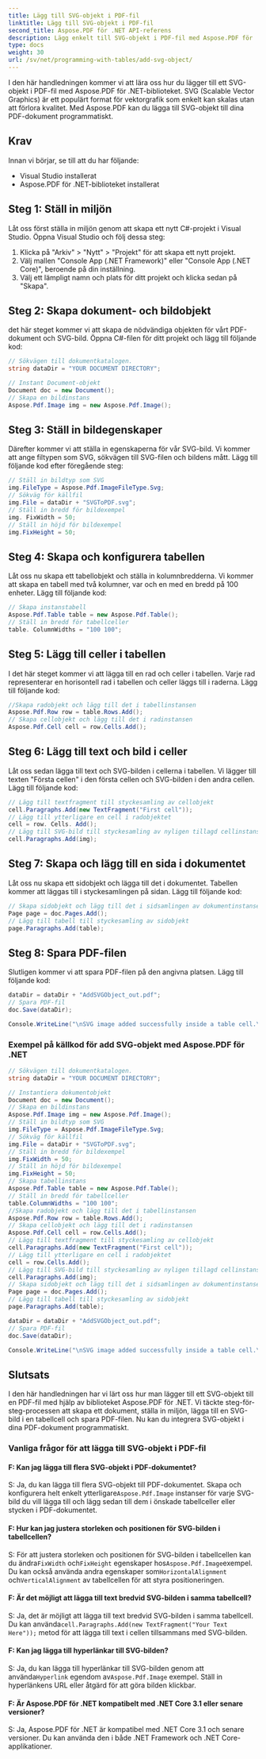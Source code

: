 ```yaml
---
title: Lägg till SVG-objekt i PDF-fil
linktitle: Lägg till SVG-objekt i PDF-fil
second_title: Aspose.PDF för .NET API-referens
description: Lägg enkelt till SVG-objekt i PDF-fil med Aspose.PDF för .NET.
type: docs
weight: 30
url: /sv/net/programming-with-tables/add-svg-object/
---
```

I den här handledningen kommer vi att lära oss hur du lägger till ett SVG-objekt i PDF-fil med Aspose.PDF för .NET-biblioteket. SVG (Scalable Vector Graphics) är ett populärt format för vektorgrafik som enkelt kan skalas utan att förlora kvalitet. Med Aspose.PDF kan du lägga till SVG-objekt till dina PDF-dokument programmatiskt.

## Krav

Innan vi börjar, se till att du har följande:

- Visual Studio installerat
- Aspose.PDF för .NET-biblioteket installerat

## Steg 1: Ställ in miljön

Låt oss först ställa in miljön genom att skapa ett nytt C#-projekt i Visual Studio. Öppna Visual Studio och följ dessa steg:

1. Klicka på "Arkiv" > "Nytt" > "Projekt" för att skapa ett nytt projekt.
2. Välj mallen "Console App (.NET Framework)" eller "Console App (.NET Core)", beroende på din inställning.
3. Välj ett lämpligt namn och plats för ditt projekt och klicka sedan på "Skapa".

## Steg 2: Skapa dokument- och bildobjekt

det här steget kommer vi att skapa de nödvändiga objekten för vårt PDF-dokument och SVG-bild. Öppna C#-filen för ditt projekt och lägg till följande kod:

```csharp
// Sökvägen till dokumentkatalogen.
string dataDir = "YOUR DOCUMENT DIRECTORY";

// Instant Document-objekt
Document doc = new Document();
// Skapa en bildinstans
Aspose.Pdf.Image img = new Aspose.Pdf.Image();
```

## Steg 3: Ställ in bildegenskaper

Därefter kommer vi att ställa in egenskaperna för vår SVG-bild. Vi kommer att ange filtypen som SVG, sökvägen till SVG-filen och bildens mått. Lägg till följande kod efter föregående steg:

```csharp
// Ställ in bildtyp som SVG
img.FileType = Aspose.Pdf.ImageFileType.Svg;
// Sökväg för källfil
img.File = dataDir + "SVGToPDF.svg";
// Ställ in bredd för bildexempel
img. FixWidth = 50;
// Ställ in höjd för bildexempel
img.FixHeight = 50;
```

## Steg 4: Skapa och konfigurera tabellen

Låt oss nu skapa ett tabellobjekt och ställa in kolumnbredderna. Vi kommer att skapa en tabell med två kolumner, var och en med en bredd på 100 enheter. Lägg till följande kod:

```csharp
// Skapa instanstabell
Aspose.Pdf.Table table = new Aspose.Pdf.Table();
// Ställ in bredd för tabellceller
table. ColumnWidths = "100 100";
```

## Steg 5: Lägg till celler i tabellen

I det här steget kommer vi att lägga till en rad och celler i tabellen. Varje rad representerar en horisontell rad i tabellen och celler läggs till i raderna. Lägg till följande kod:

```csharp
//Skapa radobjekt och lägg till det i tabellinstansen
Aspose.Pdf.Row row = table.Rows.Add();
// Skapa cellobjekt och lägg till det i radinstansen
Aspose.Pdf.Cell cell = row.Cells.Add();
```

## Steg 6: Lägg till text och bild i celler

Låt oss sedan lägga till text och SVG-bilden i cellerna i tabellen. Vi lägger till texten "Första cellen" i den första cellen och SVG-bilden i den andra cellen. Lägg till följande kod:

```csharp
// Lägg till textfragment till styckesamling av cellobjekt
cell.Paragraphs.Add(new TextFragment("First cell"));
// Lägg till ytterligare en cell i radobjektet
cell = row. Cells. Add();
// Lägg till SVG-bild till styckesamling av nyligen tillagd cellinstans
cell.Paragraphs.Add(img);
```

## Steg 7: Skapa och lägg till en sida i dokumentet

Låt oss nu skapa ett sidobjekt och lägga till det i dokumentet. Tabellen kommer att läggas till i styckesamlingen på sidan. Lägg till följande kod:

```csharp
// Skapa sidobjekt och lägg till det i sidsamlingen av dokumentinstansen
Page page = doc.Pages.Add();
// Lägg till tabell till styckesamling av sidobjekt
page.Paragraphs.Add(table);
```

## Steg 8: Spara PDF-filen

Slutligen kommer vi att spara PDF-filen på den angivna platsen. Lägg till följande kod:

```csharp
dataDir = dataDir + "AddSVGObject_out.pdf";
// Spara PDF-fil
doc.Save(dataDir);

Console.WriteLine("\nSVG image added successfully inside a table cell.\nFile saved at " + dataDir);
```

### Exempel på källkod för add SVG-objekt med Aspose.PDF för .NET

```csharp
// Sökvägen till dokumentkatalogen.
string dataDir = "YOUR DOCUMENT DIRECTORY";

// Instantiera dokumentobjekt
Document doc = new Document();
// Skapa en bildinstans
Aspose.Pdf.Image img = new Aspose.Pdf.Image();
// Ställ in bildtyp som SVG
img.FileType = Aspose.Pdf.ImageFileType.Svg;
// Sökväg för källfil
img.File = dataDir + "SVGToPDF.svg";
// Ställ in bredd för bildexempel
img.FixWidth = 50;
// Ställ in höjd för bildexempel
img.FixHeight = 50;
// Skapa tabellinstans
Aspose.Pdf.Table table = new Aspose.Pdf.Table();
// Ställ in bredd för tabellceller
table.ColumnWidths = "100 100";
//Skapa radobjekt och lägg till det i tabellinstansen
Aspose.Pdf.Row row = table.Rows.Add();
// Skapa cellobjekt och lägg till det i radinstansen
Aspose.Pdf.Cell cell = row.Cells.Add();
// Lägg till textfragment till styckesamling av cellobjekt
cell.Paragraphs.Add(new TextFragment("First cell"));
// Lägg till ytterligare en cell i radobjektet
cell = row.Cells.Add();
// Lägg till SVG-bild till styckesamling av nyligen tillagd cellinstans
cell.Paragraphs.Add(img);
// Skapa sidobjekt och lägg till det i sidsamlingen av dokumentinstansen
Page page = doc.Pages.Add();
// Lägg till tabell till styckesamling av sidobjekt
page.Paragraphs.Add(table);

dataDir = dataDir + "AddSVGObject_out.pdf";
// Spara PDF-fil
doc.Save(dataDir);

Console.WriteLine("\nSVG image added successfully inside a table cell.\nFile saved at " + dataDir);            
```

## Slutsats

I den här handledningen har vi lärt oss hur man lägger till ett SVG-objekt till en PDF-fil med hjälp av biblioteket Aspose.PDF för .NET. Vi täckte steg-för-steg-processen att skapa ett dokument, ställa in miljön, lägga till en SVG-bild i en tabellcell och spara PDF-filen. Nu kan du integrera SVG-objekt i dina PDF-dokument programmatiskt.

### Vanliga frågor för att lägga till SVG-objekt i PDF-fil

#### F: Kan jag lägga till flera SVG-objekt i PDF-dokumentet?

 S: Ja, du kan lägga till flera SVG-objekt till PDF-dokumentet. Skapa och konfigurera helt enkelt ytterligare`Aspose.Pdf.Image` instanser för varje SVG-bild du vill lägga till och lägg sedan till dem i önskade tabellceller eller stycken i PDF-dokumentet.

#### F: Hur kan jag justera storleken och positionen för SVG-bilden i tabellcellen?

 S: För att justera storleken och positionen för SVG-bilden i tabellcellen kan du ändra`FixWidth` och`FixHeight` egenskaper hos`Aspose.Pdf.Image`exempel. Du kan också använda andra egenskaper som`HorizontalAlignment` och`VerticalAlignment` av tabellcellen för att styra positioneringen.

#### F: Är det möjligt att lägga till text bredvid SVG-bilden i samma tabellcell?

 S: Ja, det är möjligt att lägga till text bredvid SVG-bilden i samma tabellcell. Du kan använda`cell.Paragraphs.Add(new TextFragment("Your Text Here"));` metod för att lägga till text i cellen tillsammans med SVG-bilden.

#### F: Kan jag lägga till hyperlänkar till SVG-bilden?

 S: Ja, du kan lägga till hyperlänkar till SVG-bilden genom att använda`Hyperlink` egendom av`Aspose.Pdf.Image` exempel. Ställ in hyperlänkens URL eller åtgärd för att göra bilden klickbar.

#### F: Är Aspose.PDF för .NET kompatibelt med .NET Core 3.1 eller senare versioner?

S: Ja, Aspose.PDF för .NET är kompatibel med .NET Core 3.1 och senare versioner. Du kan använda den i både .NET Framework och .NET Core-applikationer.